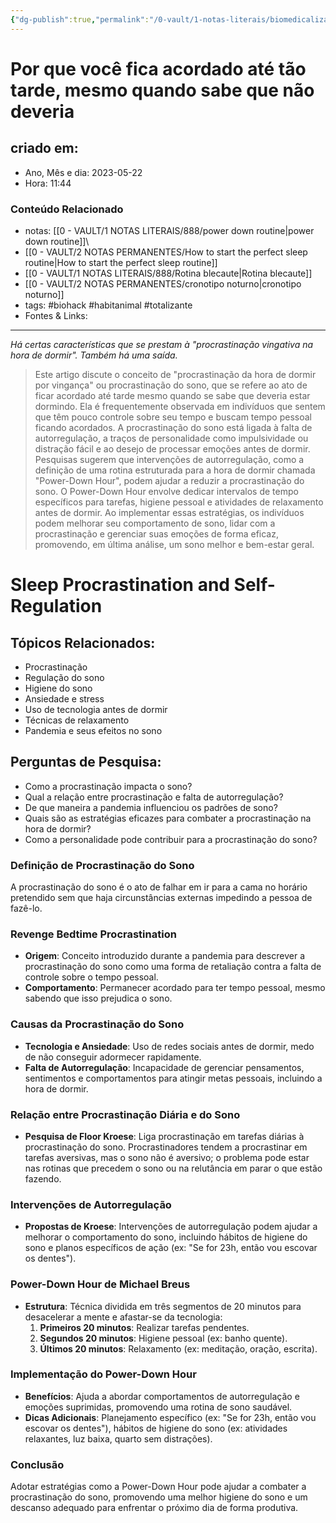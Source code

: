 ```yaml
---
{"dg-publish":true,"permalink":"/0-vault/1-notas-literais/biomedicalizacao/why-you-stay-up-so-late-wired/","tags":["biohack","habitanimal","totalizante"],"dgHomeLink":true,"dgShowLocalGraph":true,"dgShowFileTree":true,"dgEnableSearch":true,"noteIcon":""}
---
```


# Por que você fica acordado até tão tarde, mesmo quando sabe que não deveria

## criado em: 
-  Ano, Mês e dia: 2023-05-22
- Hora: 11:44

### Conteúdo Relacionado
- notas: [[0 - VAULT/1 NOTAS LITERAIS/888/power down routine\|power down routine]]\
- [[0 - VAULT/2 NOTAS PERMANENTES/How to start the perfect sleep routine\|How to start the perfect sleep routine]]
- [[0 - VAULT/1 NOTAS LITERAIS/888/Rotina blecaute\|Rotina blecaute]]
- [[0 - VAULT/2 NOTAS PERMANENTES/cronotipo noturno\|cronotipo noturno]]
- tags: #biohack #habitanimal #totalizante 
- Fontes & Links: 
---

*Há certas características que se prestam à "procrastinação vingativa na hora de dormir". Também há uma saída.*

>Este artigo discute o conceito de "procrastinação da hora de dormir por vingança" ou procrastinação do sono, que se refere ao ato de ficar acordado até tarde mesmo quando se sabe que deveria estar dormindo. Ela é frequentemente observada em indivíduos que sentem que têm pouco controle sobre seu tempo e buscam tempo pessoal ficando acordados. A procrastinação do sono está ligada à falta de autorregulação, a traços de personalidade como impulsividade ou distração fácil e ao desejo de processar emoções antes de dormir. Pesquisas sugerem que intervenções de autorregulação, como a definição de uma rotina estruturada para a hora de dormir chamada "Power-Down Hour", podem ajudar a reduzir a procrastinação do sono. O Power-Down Hour envolve dedicar intervalos de tempo específicos para tarefas, higiene pessoal e atividades de relaxamento antes de dormir. Ao implementar essas estratégias, os indivíduos podem melhorar seu comportamento de sono, lidar com a procrastinação e gerenciar suas emoções de forma eficaz, promovendo, em última análise, um sono melhor e bem-estar geral.

# Sleep Procrastination and Self-Regulation

## Tópicos Relacionados:

- Procrastinação
- Regulação do sono
- Higiene do sono
- Ansiedade e stress
- Uso de tecnologia antes de dormir
- Técnicas de relaxamento
- Pandemia e seus efeitos no sono

## Perguntas de Pesquisa:

- Como a procrastinação impacta o sono?
- Qual a relação entre procrastinação e falta de autorregulação?
- De que maneira a pandemia influenciou os padrões de sono?
- Quais são as estratégias eficazes para combater a procrastinação na hora de dormir?
- Como a personalidade pode contribuir para a procrastinação do sono?

### **Definição de Procrastinação do Sono**

A procrastinação do sono é o ato de falhar em ir para a cama no horário pretendido sem que haja circunstâncias externas impedindo a pessoa de fazê-lo.

### **Revenge Bedtime Procrastination**

- **Origem**: Conceito introduzido durante a pandemia para descrever a procrastinação do sono como uma forma de retaliação contra a falta de controle sobre o tempo pessoal.
- **Comportamento**: Permanecer acordado para ter tempo pessoal, mesmo sabendo que isso prejudica o sono.

### **Causas da Procrastinação do Sono**

- **Tecnologia e Ansiedade**: Uso de redes sociais antes de dormir, medo de não conseguir adormecer rapidamente.
- **Falta de Autorregulação**: Incapacidade de gerenciar pensamentos, sentimentos e comportamentos para atingir metas pessoais, incluindo a hora de dormir.

### **Relação entre Procrastinação Diária e do Sono**

- **Pesquisa de Floor Kroese**: Liga procrastinação em tarefas diárias à procrastinação do sono. Procrastinadores tendem a procrastinar em tarefas aversivas, mas o sono não é aversivo; o problema pode estar nas rotinas que precedem o sono ou na relutância em parar o que estão fazendo.

### **Intervenções de Autorregulação**

- **Propostas de Kroese**: Intervenções de autorregulação podem ajudar a melhorar o comportamento do sono, incluindo hábitos de higiene do sono e planos específicos de ação (ex: "Se for 23h, então vou escovar os dentes").

### **Power-Down Hour de Michael Breus**

- **Estrutura**: Técnica dividida em três segmentos de 20 minutos para desacelerar a mente e afastar-se da tecnologia:
    1. **Primeiros 20 minutos**: Realizar tarefas pendentes.
    2. **Segundos 20 minutos**: Higiene pessoal (ex: banho quente).
    3. **Últimos 20 minutos**: Relaxamento (ex: meditação, oração, escrita).

### **Implementação do Power-Down Hour**

- **Benefícios**: Ajuda a abordar comportamentos de autorregulação e emoções suprimidas, promovendo uma rotina de sono saudável.
- **Dicas Adicionais**: Planejamento específico (ex: "Se for 23h, então vou escovar os dentes"), hábitos de higiene do sono (ex: atividades relaxantes, luz baixa, quarto sem distrações).

### **Conclusão**

Adotar estratégias como a Power-Down Hour pode ajudar a combater a procrastinação do sono, promovendo uma melhor higiene do sono e um descanso adequado para enfrentar o próximo dia de forma produtiva.